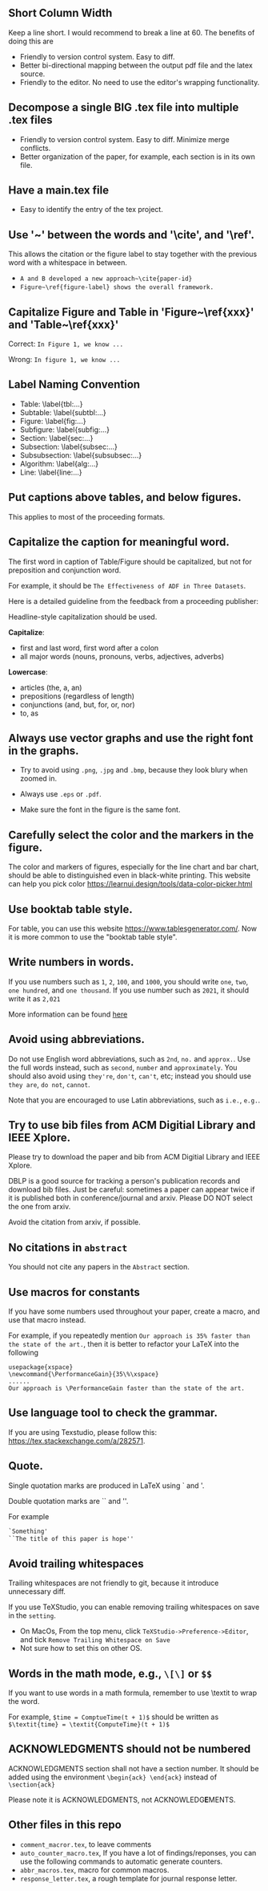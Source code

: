 ## Short Column Width

Keep a line short. I would recommend to break a line at 60. The benefits of doing this are

- Friendly to version control system. Easy to diff. 
- Better bi-directional mapping between the output pdf file and the latex source.
- Friendly to the editor. No need to use the editor's wrapping functionality.

## Decompose a single BIG .tex file into multiple .tex files

- Friendly to version control system. Easy to diff. Minimize merge conflicts.
- Better organization of the paper, for example, each section is in its own file.

## Have a main.tex file

- Easy to identify the entry of the tex project.

## Use '~' between the words and '\cite', and '\ref'.

This allows the citation or the figure label to stay together with the previous word with a whitespace in between.

- `A and B developed a new approach~\cite{paper-id}`
- `Figure~\ref{figure-label} shows the overall framework.`

## Capitalize Figure and Table in 'Figure~\ref{xxx}' and 'Table~\ref{xxx}'

Correct: `In Figure 1, we know ...` 

Wrong: `In figure 1, we know ...`

## Label Naming Convention

* Table: \label{tbl:...}
* Subtable: \label{subtbl:...}
* Figure: \label{fig:...}
* Subfigure: \label{subfig:...}
* Section: \label{sec:...}
* Subsection: \label{subsec:...}
* Subsubsection: \label{subsubsec:...}
* Algorithm: \label{alg:...}
* Line: \label{line:...}

## Put captions above tables, and below figures.

This applies to most of the proceeding formats.

## Capitalize the caption for meaningful word.

The first word in caption of Table/Figure should be capitalized, but not for preposition and conjunction word. 

For example, it should be `The Effectiveness of ADF in Three Datasets`.

Here is a detailed guideline from the feedback from a proceeding publisher:

Headline-style capitalization should be used.

**Capitalize**:

 - first and last word, first word after a colon
 - all major words (nouns, pronouns, verbs, adjectives, adverbs)

**Lowercase**:

 - articles (the, a, an)
 - prepositions (regardless of length)
 - conjunctions (and, but, for, or, nor)
 - to, as

## Always use vector graphs and use the right font in the graphs.

- Try to avoid using `.png`, `.jpg` and `.bmp`, because they look blury when zoomed in.

- Always use `.eps` or `.pdf`.

- Make sure the font in the figure is the same font.

## Carefully select the color and the markers in the figure. 

The color and markers of figures, especially for the line chart and bar chart, should be able to distinguished even in black-white printing.
This website can help you pick color https://learnui.design/tools/data-color-picker.html

## Use booktab table style. 

For table, you can use this website https://www.tablesgenerator.com/. Now it is more common to use the "booktab table style".

## Write numbers in words.

If you use numbers such as `1`, `2`, `100`, and `1000`, you should write `one`, `two`, `one hundred`, and `one thousand`.
If you use number such as `2021`, it should write it as `2,021`

More information can be found [here](https://www.dcu.ie/sites/default/files/students_learning/docs/WC_Numbers-in-academic-writing.pdf)

## Avoid using abbreviations.

Do not use English word abbreviations, such as `2nd`, `no.` and `approx.`. Use the full words instead, such as `second`, `number` and `approximately`. You should also avoid using `they're`, `don't`, `can't`, etc; instead you should use `they are`, `do not`, `cannot`. 

Note that you are encouraged to use Latin abbreviations, such as `i.e.`, `e.g.`.

## Try to use bib files from ACM Digitial Library and IEEE Xplore.

Please try to download the paper and bib from ACM Digitial Library and IEEE Xplore. 

DBLP is a good source for tracking a person's publication records and download bib files. Just be careful: sometimes a paper can appear twice if it is published both in conference/journal and arxiv. Please DO NOT select the one from arxiv. 

Avoid the citation from arxiv, if possible. 

## No citations in `abstract`

You should not cite any papers in the `Abstract` section.

## Use macros for constants

If you have some numbers used throughout your paper, create a macro, and use that macro instead.

For example, if you repeatedly mention `Our approach is 35% faster than the state of the art.`, then it is better to refactor your LaTeX into the following

```
usepackage{xspace}
\newcommand{\PerformanceGain}{35\%\xspace}
......
Our approach is \PerformanceGain faster than the state of the art.
```

## Use language tool to check the grammar.

If you are using Texstudio, please follow this:  https://tex.stackexchange.com/a/282571.

## Quote.

Single quotation marks are produced in LaTeX using  ` and  '.

Double quotation marks are `` and ''.

For example

```tex
`Something'
``The title of this paper is hope''
```

## Avoid trailing whitespaces

Trailing whitespaces are not friendly to git, because it introduce unnecessary diff.

If you use TeXStudio, you can enable removing trailing whitespaces on save in the `setting`.

* On MacOs, From the top menu, click `TeXStudio->Preference->Editor`, and tick `Remove Trailing Whitespace on Save`
* Not sure how to set this on other OS. 


## Words in the math mode, e.g., `\[\]` or `$$`

If you want to use words in a math formula, remember to use \textit to wrap the word.

For example, `$time = ComptueTime(t + 1)$` should be written as `$\textit{time} = \textit{ComputeTime}(t + 1)$`

## ACKNOWLEDGMENTS should not be numbered

ACKNOWLEDGMENTS section shall not have a section number. It should be added using the environment `\begin{ack} \end{ack}` instead of `\section{ack}`

Please note it is ACKNOWLEDGMENTS, not ACKNOWLEDG**E**MENTS.

## Other files in this repo

* `comment_macror.tex`, to leave comments
* `auto_counter_macro.tex`,  If you have a lot of findings/reponses, you can use the following commands to automatic generate counters.
* `abbr_macros.tex`, macro for common macros.
* `response_letter.tex`, a rough template for journal response letter.  

